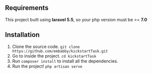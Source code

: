## Requirements
This project built using **laravel 5.5**, so your php version must be >= **7.0**

## Installation
1. Clone the source code. `git clone https://github.com/embabby/kickstartTask.git`
2. Go to inside the project. `cd kickstartTask`
3. Run `composer install` to install all the dependencies.
4. Run the project! `php artisan serve`

